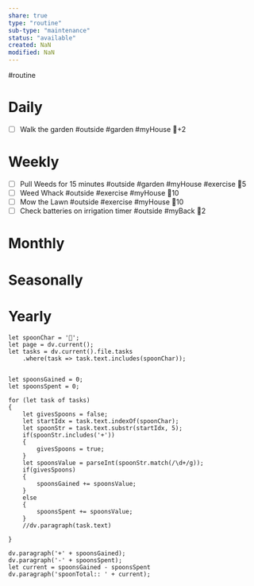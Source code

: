```yaml
---
share: true
type: "routine"
sub-type: "maintenance"
status: "available"
created: NaN 
modified: NaN
---
```

  #routine

# Daily
- [ ] Walk the garden #outside #garden #myHouse 🥄+2
# Weekly
- [ ] Pull Weeds for 15 minutes #outside #garden #myHouse #exercise 🥄5
- [ ] Weed Whack #outside #exercise #myHouse  🥄10
- [ ] Mow the Lawn #outside #exercise #myHouse 🥄10
- [ ] Check batteries on irrigation timer #outside #myBack 🥄2
# Monthly
# Seasonally
# Yearly

```dataviewjs
let spoonChar = '🥄';
let page = dv.current();
let tasks = dv.current().file.tasks
	.where(task => task.text.includes(spoonChar));


let spoonsGained = 0;
let spoonsSpent = 0;

for (let task of tasks)
{
	let givesSpoons = false;
	let startIdx = task.text.indexOf(spoonChar);
	let spoonStr = task.text.substr(startIdx, 5);
	if(spoonStr.includes('+'))
	{
		givesSpoons = true;
	}
	let spoonsValue = parseInt(spoonStr.match(/\d+/g));
	if(givesSpoons)
	{
		spoonsGained += spoonsValue;
	}		
	else
	{
		spoonsSpent += spoonsValue;
	}
	//dv.paragraph(task.text)
	
}

dv.paragraph('+' + spoonsGained);
dv.paragraph('-' + spoonsSpent);
let current = spoonsGained - spoonsSpent
dv.paragraph('spoonTotal:: ' + current);
